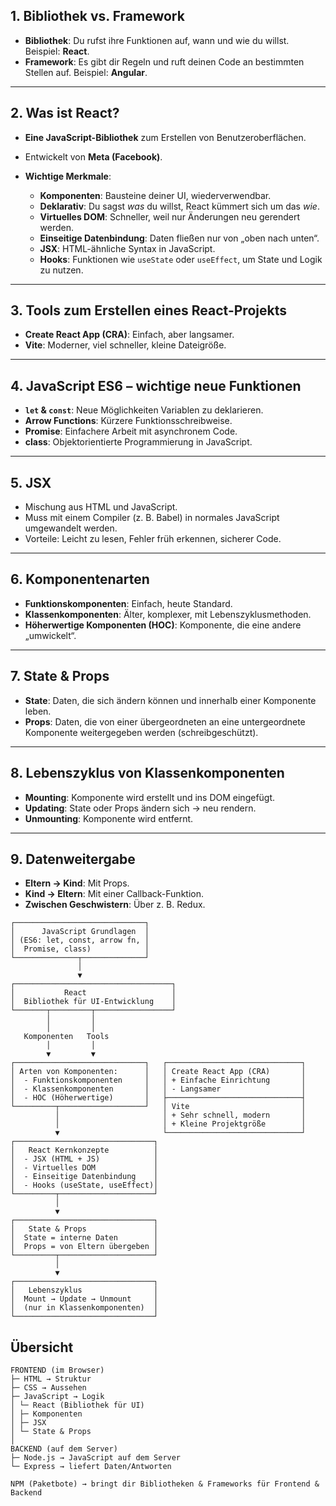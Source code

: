 ## **1. Bibliothek vs. Framework**

-   **Bibliothek**: Du rufst ihre Funktionen auf, wann und wie du willst.
    Beispiel: **React**.
-   **Framework**: Es gibt dir Regeln und ruft deinen Code an bestimmten Stellen auf.
    Beispiel: **Angular**.

---

## **2. Was ist React?**

-   **Eine JavaScript-Bibliothek** zum Erstellen von Benutzeroberflächen.
-   Entwickelt von **Meta (Facebook)**.
-   **Wichtige Merkmale**:

    -   **Komponenten**: Bausteine deiner UI, wiederverwendbar.
    -   **Deklarativ**: Du sagst _was_ du willst, React kümmert sich um das _wie_.
    -   **Virtuelles DOM**: Schneller, weil nur Änderungen neu gerendert werden.
    -   **Einseitige Datenbindung**: Daten fließen nur von „oben nach unten“.
    -   **JSX**: HTML-ähnliche Syntax in JavaScript.
    -   **Hooks**: Funktionen wie `useState` oder `useEffect`, um State und Logik zu nutzen.

---

## **3. Tools zum Erstellen eines React-Projekts**

-   **Create React App (CRA)**: Einfach, aber langsamer.
-   **Vite**: Moderner, viel schneller, kleine Dateigröße.

---

## **4. JavaScript ES6 – wichtige neue Funktionen**

-   **`let` & `const`**: Neue Möglichkeiten Variablen zu deklarieren.
-   **Arrow Functions**: Kürzere Funktionsschreibweise.
-   **Promise**: Einfachere Arbeit mit asynchronem Code.
-   **class**: Objektorientierte Programmierung in JavaScript.

---

## **5. JSX**

-   Mischung aus HTML und JavaScript.
-   Muss mit einem Compiler (z. B. Babel) in normales JavaScript umgewandelt werden.
-   Vorteile: Leicht zu lesen, Fehler früh erkennen, sicherer Code.

---

## **6. Komponentenarten**

-   **Funktionskomponenten**: Einfach, heute Standard.
-   **Klassenkomponenten**: Älter, komplexer, mit Lebenszyklusmethoden.
-   **Höherwertige Komponenten (HOC)**: Komponente, die eine andere „umwickelt“.

---

## **7. State & Props**

-   **State**: Daten, die sich ändern können und innerhalb einer Komponente leben.
-   **Props**: Daten, die von einer übergeordneten an eine untergeordnete Komponente weitergegeben werden (schreibgeschützt).

---

## **8. Lebenszyklus von Klassenkomponenten**

-   **Mounting**: Komponente wird erstellt und ins DOM eingefügt.
-   **Updating**: State oder Props ändern sich → neu rendern.
-   **Unmounting**: Komponente wird entfernt.

---

## **9. Datenweitergabe**

-   **Eltern → Kind**: Mit Props.
-   **Kind → Eltern**: Mit einer Callback-Funktion.
-   **Zwischen Geschwistern**: Über z. B. Redux.

```
┌─────────────────────────────┐
│      JavaScript Grundlagen  │
│ (ES6: let, const, arrow fn, │
│  Promise, class)            │
└──────────────┬──────────────┘
               │
               ▼
┌───────────────────────────────────┐
│           React                   │
│  Bibliothek für UI-Entwicklung    │
└───────┬─────────┬─────────────────┘
        │         │
        │         │
   Komponenten   Tools
        │         │
        ▼         ▼
┌─────────────────────────────┐   ┌──────────────────────────────┐
│ Arten von Komponenten:      │   │ Create React App (CRA)       │
│  - Funktionskomponenten     │   │ + Einfache Einrichtung       │
│  - Klassenkomponenten       │   │ - Langsamer                  │
│  - HOC (Höherwertige)       │   ├──────────────────────────────┤
└─────────┬───────────────────┘   │ Vite                         │
          │                       │ + Sehr schnell, modern       │
          │                       │ + Kleine Projektgröße        │
          ▼                       └──────────────────────────────┘
┌───────────────────────────────┐
│   React Kernkonzepte          │
│  - JSX (HTML + JS)            │
│  - Virtuelles DOM             │
│  - Einseitige Datenbindung    │
│  - Hooks (useState, useEffect)│
└─────────┬─────────────────────┘
          │
          ▼
┌───────────────────────────────┐
│   State & Props               │
│  State = interne Daten        │
│  Props = von Eltern übergeben │
└─────────┬─────────────────────┘
          │
          ▼
┌───────────────────────────────┐
│   Lebenszyklus                │
│  Mount → Update → Unmount     │
│  (nur in Klassenkomponenten)  │
└───────────────────────────────┘
```

## **Übersicht**

```
FRONTEND (im Browser)
├─ HTML → Struktur
├─ CSS → Aussehen
├─ JavaScript → Logik
│ └─ React (Bibliothek für UI)
│ ├─ Komponenten
│ ├─ JSX
│ └─ State & Props
│
BACKEND (auf dem Server)
├─ Node.js → JavaScript auf dem Server
└─ Express → liefert Daten/Antworten

NPM (Paketbote) → bringt dir Bibliotheken & Frameworks für Frontend & Backend
```
